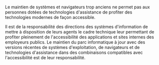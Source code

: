 Le maintien de systèmes et navigateurs trop anciens ne permet pas aux personnes dotées de technologies d'assistance de profiter des technologies modernes de façon accessible.

Il est de la responsabilité des directions des systèmes d'information de mettre à disposition de leurs agents le cadre technique leur permettant de profiter pleinement de l'accessibilité des applications et sites internes des employeurs publics. Le maintien du parc informatique à jour avec des versions récentes de systèmes d'exploitation, de navigateurs et de technologies d'assistance dans des combinaisons compatibles avec l'accessibilité est de leur responsabilité.

